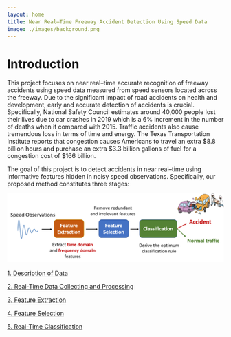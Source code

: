 ```yaml
---
layout: home
title: Near Real–Time Freeway Accident Detection Using Speed Data
image: ./images/background.png
---
```


# Introduction

This project focuses on near real–time accurate recognition of freeway accidents using speed data measured from speed sensors located across the freeway. Due to the significant impact of road accidents on health and development, early and accurate detection of accidents is crucial. Specifically, National Safety Council estimates around 40,000 people lost their lives due to car crashes in 2019 which is a 6% increment in the number of deaths when it compared with 2015. Traffic accidents also cause tremendous loss in terms of time and energy. The Texas Transportation Institute reports that congestion causes Americans to travel an extra $8.8 billion hours and purchase an extra $3.3 billion gallons of fuel for a congestion cost of $166 billion.


The goal of this project is to detect accidents in near real–time using informative features hidden in noisy speed observations. Specifically, our proposed method constitutes three stages: 

![Overview](./images/overview.png)

[1. Description of Data](./pages/data_descrip.html)

[2. Real-Time Data Collecting and Processing](./pages/data_collect.html)

[3. Feature Extraction](./pages/feat_extract.html)

[4. Feature Selection](./pages/feat_select.html)

[5. Real-Time Classification](./pages/classify.html)


